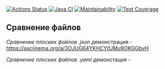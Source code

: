 [![Actions Status](https://github.com/ean3ena/java-project-71/actions/workflows/hexlet-check.yml/badge.svg)](https://github.com/ean3ena/java-project-71/actions)
[![Java CI](https://github.com/ean3ena/java-project-71/actions/workflows/main.yml/badge.svg)](https://github.com/ean3ena/java-project-71/actions/workflows/main.yml)
[![Maintainability](https://api.codeclimate.com/v1/badges/8f308de161a3695c3700/maintainability)](https://codeclimate.com/github/ean3ena/java-project-71/maintainability)
[![Test Coverage](https://api.codeclimate.com/v1/badges/8f308de161a3695c3700/test_coverage)](https://codeclimate.com/github/ean3ena/java-project-71/test_coverage)

## Сравнение файлов

*Сравнение плоских файлов .json*
демонстрация - https://asciinema.org/a/3OJUG64YKHCYifJMu9OKGGbvH

*Сравнение плоских файлов .yaml*
демонстация -
